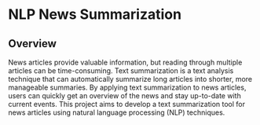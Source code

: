 # NLP News Summarization

## Overview

News articles provide valuable information, but reading through multiple articles can be time-consuming. Text summarization is a text analysis technique that can automatically summarize long articles into shorter, more manageable summaries. By applying text summarization to news articles, users can quickly get an overview of the news and stay up-to-date with current events. This project aims to develop a text summarization tool for news articles using natural language processing (NLP) techniques.
